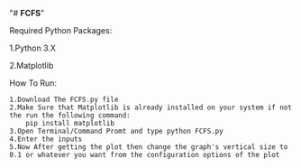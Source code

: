 "# **FCFS**" 


Required Python Packages:


1.Python 3.X 


2.Matplotlib 


How To Run:


	1.Download The FCFS.py file 	
	2.Make Sure that Matplotlib is already installed on your system if not the run the following command:
		pip install matplotlib
	3.Open Terminal/Command Promt and type python FCFS.py 
	4.Enter the inputs 
	5.Now After getting the plot then change the graph's vertical size to 0.1 or whatever you want from the configuration options of the plot 
	
